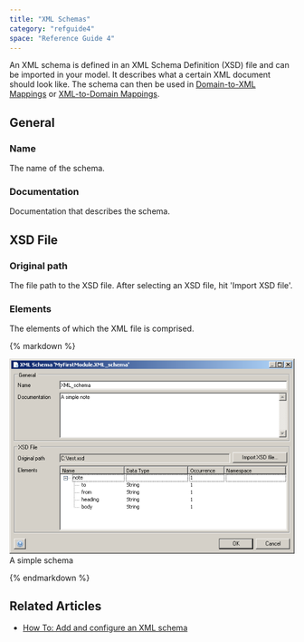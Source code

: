 ```yaml
---
title: "XML Schemas"
category: "refguide4"
space: "Reference Guide 4"
---
```

An XML schema is defined in an XML Schema Definition (XSD) file and can be imported in your model. It describes what a certain XML document should look like. The schema can then be used in [Domain-to-XML Mappings](domain-to-xml-mappings) or [XML-to-Domain Mappings](xml-to-domain-mappings).

## General

### Name

The name of the schema.

### Documentation

Documentation that describes the schema.

## XSD File

### Original path

The file path to the XSD file. After selecting an XSD file, hit 'Import XSD file'.

### Elements

The elements of which the XML file is comprised.

<div class="alert alert-info">{% markdown %}

![](attachments/819203/918225.png)
A simple schema

{% endmarkdown %}</div>

## Related Articles

*   [How To: Add and configure an XML schema](https://world.mendix.com/display/howto25/Add+and+configure+an+XML+schema)